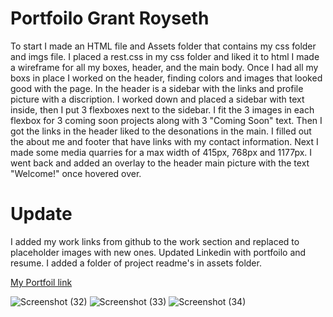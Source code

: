    # Portfoilo Grant Royseth 
   To start I made an HTML file and Assets folder that contains my css folder and imgs file.
I placed a rest.css in my css folder and liked it to html
I made a wireframe for all my boxes, header, and the main body.
Once I had all my boxs in place I worked on the header, finding colors and images that looked good
with the page.
In the header is a sidebar with the links and profile picture with a discription.
I worked down and placed a sidebar with text inside, then I put 3 flexboxes next to the sidebar.
I fit the 3 images in each flexbox for 3 coming soon projects along with 3 "Coming Soon" text.
Then I got the links in the header liked to the desonations in the main.
I filled out the about me and footer that have links with my contact information.
Next I made some media quarries for a max width of 415px, 768px and 1177px.
I went back and added an overlay to the header main picture with the text "Welcome!" once hovered over.
# Update
   I added my work links from github to the work section and replaced to placeholder images with new ones.
   Updated Linkedin with portfoilo and resume.
   I added a folder of project readme's in assets folder.
  

    

[My Portfoil link](https://groyseth.github.io/Portfoilo-GR/ "Check it out!")
    






![Screenshot (32)](https://user-images.githubusercontent.com/90479839/148633912-8070db9c-fcd9-42bb-87c7-b0451d690ede.png)
![Screenshot (33)](https://user-images.githubusercontent.com/90479839/148633917-8e8444dc-6ed6-48f7-a6d2-71667f75e605.png)
![Screenshot (34)](https://user-images.githubusercontent.com/90479839/148633920-aa96d980-93c1-4632-87c3-e42a48e17719.png)
